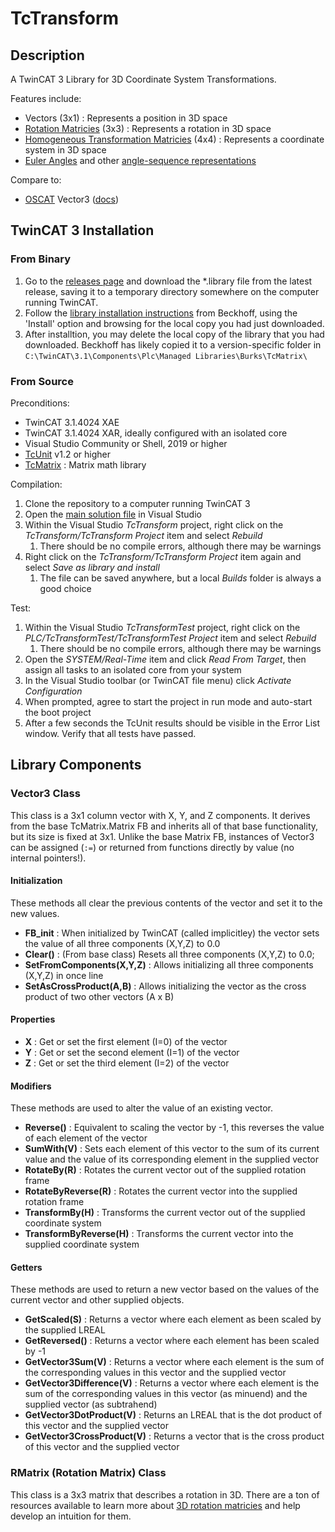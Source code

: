 # TcTransform

## Description

A TwinCAT 3 Library for 3D Coordinate System Transformations.

Features include:

* Vectors (3x1) : Represents a position in 3D space
* [Rotation Matricies](https://en.wikipedia.org/wiki/Rotation_matrix#In_three_dimensions) (3x3) : Represents a rotation in 3D space
* [Homogeneous Transformation Matricies](https://en.wikipedia.org/wiki/Transformation_matrix) (4x4) : Represents a coordinate system in 3D space
* [Euler Angles](https://en.wikipedia.org/wiki/Euler_angles#Proper_Euler_angles_2) and other [angle-sequence representations](https://en.wikipedia.org/wiki/Euler_angles#Tait%E2%80%93Bryan_angles_2)

Compare to:

*  [OSCAT](http://www.oscat.de/) Vector3 ([docs](http://www.oscat.de/component/jdownloads/download/2-oscat-basic/9-oscat-basic333-en.html))

## TwinCAT 3 Installation

### From Binary

1. Go to the [releases page](https://github.com/BurksEngineering/TcTransform/releases) and download the *.library file from the latest release, saving it to a temporary directory somewhere on the computer running TwinCAT.
1. Follow the [library installation instructions](https://infosys.beckhoff.com/english.php?content=../content/1033/tc3_plc_intro/4189333259.html) from Beckhoff, using the 'Install' option and browsing for the local copy you had just downloaded.
1. After installtion, you may delete the local copy of the library that you had downloaded. Beckhoff has likely copied it to a version-specific folder in `C:\TwinCAT\3.1\Components\Plc\Managed Libraries\Burks\TcMatrix\`

### From Source

Preconditions:

* TwinCAT 3.1.4024 XAE
* TwinCAT 3.1.4024 XAR, ideally configured with an isolated core
* Visual Studio Community or Shell, 2019 or higher
* [TcUnit](https://github.com/tcunit/TcUnit) v1.2 or higher
* [TcMatrix](https://github.com/BurksEngineering/TcMatrix) : Matrix math library

Compilation:

1. Clone the repository to a computer running TwinCAT 3
1. Open the [main solution file](TcTransform.sln) in Visual Studio
1. Within the Visual Studio *TcTransform* project, right click on the *TcTransform/TcTransform Project* item and select *Rebuild*
   1. There should be no compile errors, although there may be warnings
1. Right click on the *TcTransform/TcTransform Project* item again and select *Save as library and install*
   1. The file can be saved anywhere, but a local *Builds* folder is always a good choice

Test:

1. Within the Visual Studio *TcTransformTest* project, right click on the *PLC/TcTransformTest/TcTransformTest Project* item and select *Rebuild*
   1. There should be no compile errors, although there may be warnings
1. Open the *SYSTEM/Real-Time* item and click *Read From Target*, then assign all tasks to an isolated core from your system
1. In the Visual Studio toolbar (or TwinCAT file menu) click *Activate Configuration*
1. When prompted, agree to start the project in run mode and auto-start the boot project
1. After a few seconds the TcUnit results should be visible in the Error List window. Verify that all tests have passed.

## Library Components

### Vector3 Class

This class is a 3x1 column vector with X, Y, and Z components.
It derives from the base TcMatrix.Matrix FB and inherits all of that base functionality, but its size is fixed at 3x1.
Unlike the base Matrix FB, instances of Vector3 can be assigned (`:=`) or returned from functions directly by value (no internal pointers!).

#### Initialization

These methods all clear the previous contents of the vector and set it to the new values.

* __FB_init__ : When initialized by TwinCAT (called implicitley) the vector sets the value of all three components (X,Y,Z) to 0.0
* __Clear()__ : (From base class) Resets all three components (X,Y,Z) to 0.0;
* __SetFromComponents(X,Y,Z)__ : Allows initializing all three components (X,Y,Z) in once line
* __SetAsCrossProduct(A,B)__ : Allows initializing the vector as the cross product of two other vectors (A x B)

#### Properties

* __X__ : Get or set the first element (I=0) of the vector 
* __Y__ : Get or set the second element (I=1) of the vector
* __Z__ : Get or set the third element (I=2) of the vector

#### Modifiers

These methods are used to alter the value of an existing vector.

* __Reverse()__ : Equivalent to scaling the vector by -1, this reverses the value of each element of the vector
* __SumWith(V)__ : Sets each element of this vector to the sum of its current value and the value of its corresponding element in the supplied vector
* __RotateBy(R)__ : Rotates the current vector out of the supplied rotation frame
* __RotateByReverse(R)__ : Rotates the current vector into the supplied rotation frame
* __TransformBy(H)__ : Transforms the current vector out of the supplied coordinate system
* __TransformByReverse(H)__ : Transforms the current vector into the supplied coordinate system

#### Getters

These methods are used to return a new vector based on the values of the current vector and other supplied objects.

* __GetScaled(S)__ : Returns a vector where each element as been scaled by the supplied LREAL
* __GetReversed()__ : Returns a vector where each element has been scaled by -1
* __GetVector3Sum(V)__ : Returns a vector where each element is the sum of the corresponding values in this vector and the supplied vector
* __GetVector3Difference(V)__ : Returns a vector where each element is the sum of the corresponding values in this vector (as minuend) and the supplied vector (as subtrahend)
* __GetVector3DotProduct(V)__ : Returns an LREAL that is the dot product of this vector and the supplied vector
* __GetVector3CrossProduct(V)__ : Returns a vector that is the cross product of this vector and the supplied vector

### RMatrix (Rotation Matrix) Class

This class is a 3x3 matrix that describes a rotation in 3D.
There are a ton of resources available to learn more about [3D rotation matricies](https://en.wikipedia.org/wiki/Rotation_matrix#In_three_dimensions) and help develop an intuition for them.

